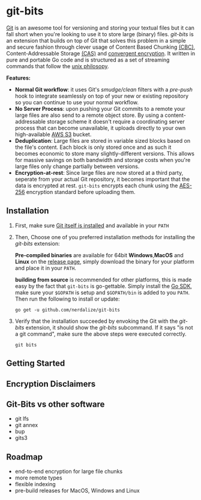 # git-bits
[Git](https://git-scm.com/) is an awesome tool for versioning and storing your textual files but it can fall short when you're looking to use it to store large (binary) files. *git-bits* is an extension that builds on top of Git that solves this problem in a simple and secure fashion through clever usage of Content Based Chunking [(CBC)](https://en.wikipedia.org/wiki/Rolling_hash), Content-Addressable Storage [(CAS)](https://en.wikipedia.org/wiki/Content-addressable_storage) and [convergent encryption](https://en.wikipedia.org/wiki/Convergent_encryption). It written in pure and portable Go code and is structured as a set of streaming commands that follow the [unix philosopy](https://en.wikipedia.org/wiki/Unix_philosophy).

**Features:**

 - **Normal Git workflow**: it uses Git's *smudge/clean* filters with a *pre-push* hook to integrate seamlessly on top of your new or existing repository so you can continue to use your normal workflow. 
 - **No Server Process**: upon pushing your Git commits to a remote your large files are also send to a remote object store. By using a content-addressable storage scheme it doesn't require a coordinating server process that can become unavailable, it uploads directly to your own high-available [AWS S3](https://aws.amazon.com/s3/) bucket. 
 - **Deduplication**: Large files are stored in variable sized blocks based on the file's content. Each block is only stored once and as such it becomes economic to store many slightly-different versions. This allows for massive savings on both bandwidth and storage costs when you're large files only change partially between versions.
 - **Encryption-at-rest**: Since large files are now stored at a third party, seperate from your actual Git repository, it becomes important that the data is encrypted at rest. `git-bits` encrypts each chunk using the [AES-256](https://en.wikipedia.org/wiki/Advanced_Encryption_Standard) encryption standard before uploading them.


## Installation
1. First, make sure [Git itself is installed](https://git-scm.com/downloads) and available in your `PATH`

2. Then, Choose one of you preferred installation methods for installing the _git-bits_ extension:
	
	__Pre-compiled binaries__ are available for 64bit __Windows__,__MacOS__ and __Linux__ on the [release page](https://github.com/nerdalize/git-bits/releases), simply download the binary for your platform and place it in your `PATH`. 

	__building from source__ is recommended for other platforms, this is made easy by the fact that `git-bits` is go-gettable. Simply install the [Go SDK](https://golang.org/doc/install), make sure your `$GOPATH` is setup and `$GOPATH/bin` is added to you `PATH`. Then run the following to install or update:

	```
	go get -u github.com/nerdalize/git-bits
	``` 

3. Verify that the installation succeeded by envoking the Git with the *git-bits* extension, it should show the _git-bits_ subcommand. If it says "is not a git command", make sure the above steps were executed correctly.

	```
	git bits
	```


## Getting Started

## Encryption Disclaimers

## Git-Bits vs other software 
- git lfs 
- git annex 
- bup 
- gits3

## Roadmap
- end-to-end encryption for large file chunks
- more remote types
- flexible indexing
- pre-build releases for MacOS, Windows and Linux